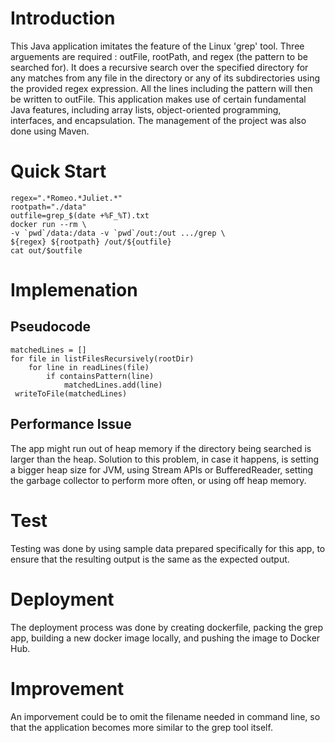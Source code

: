 # Introduction
This Java application imitates the feature of the Linux 'grep' tool. Three arguements are required : outFile, rootPath, and regex (the pattern to be searched for). It does a recursive search over the specified directory for any matches from any file in the directory or any of its subdirectories using the provided regex expression. All the lines including the pattern will then be written to outFile.   This application makes use of certain fundamental Java features, including array lists, object-oriented programming, interfaces, and encapsulation. The management of the project was also done using Maven.

# Quick Start
```
regex=".*Romeo.*Juliet.*"
rootpath="./data"
outfile=grep_$(date +%F_%T).txt
docker run --rm \
-v `pwd`/data:/data -v `pwd`/out:/out .../grep \
${regex} ${rootpath} /out/${outfile}
cat out/$outfile
```

# Implemenation
## Pseudocode
```
matchedLines = []
for file in listFilesRecursively(rootDir)
    for line in readLines(file)
        if containsPattern(line)
            matchedLines.add(line)
 writeToFile(matchedLines)
```

## Performance Issue
The app might run out of heap memory if the directory being searched is larger than the heap. Solution to this problem, in case it happens, is setting a bigger heap size for JVM, using Stream APIs or BufferedReader, setting the garbage collector to perform more often, or using off heap memory.

# Test
Testing was done by using sample data prepared specifically for this app, to ensure that the resulting output is the same as the expected output.

# Deployment
The deployment process was done by creating dockerfile, packing the grep app, building a new docker image locally, and pushing the image to Docker Hub.

# Improvement
An imporvement could be to omit the filename needed in command line, so that the application becomes more similar to the grep tool itself.
